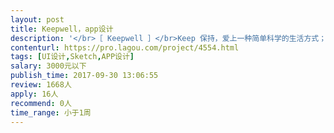 ```yaml
---                
layout: post       
title: Keepwell，app设计           
description: '</br>［ Keepwell ］</br>Keep 保持，爱上一种简单科学的生活方式；well 变好，习惯让你拥有健康的美好状态。</br>首款健康打卡类社区APP，Keepwell 愿与你分享健康的生活方式。</br></br>[ 点 滴 ]</br>=== 习惯养成，从点滴开始</br>随心选任务：小编推荐或自主选择，期待你的大改变</br>小数据统计：所有打卡都会在后台留下足迹并被统计</br>可视化记录：打卡后的图文记录会静静地伴随你成长</br>给予正能量：获得的成就和勋章是你坚持的最佳证明</br>玩转团习惯：抱团取暖后的习惯养成，变得容易很多</br>一键分享吧：嗯，每一个变好的机会，都不想错过 ！</br></br>项目需求：</br>三个界面设计，已经有原型图</br>1：个人主页</br>2：消息中心</br>3：内容页</br></br>可以参考小红书和好奇心日报</br>'     
contenturl: https://pro.lagou.com/project/4554.html      
tags: [UI设计,Sketch,APP设计]            
salary: 3000元以下          
publish_time: 2017-09-30 13:06:55         
review: 1668人                   
apply: 16人                   
recommend: 0人                   
time_range: 小于1周              
---                 
```

